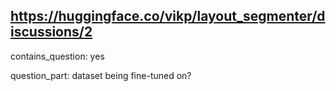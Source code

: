 ## https://huggingface.co/vikp/layout_segmenter/discussions/2

contains_question: yes

question_part: dataset being fine-tuned on?